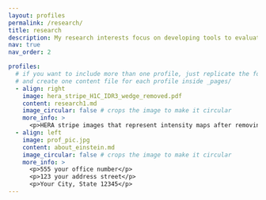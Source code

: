 ```yaml
---
layout: profiles
permalink: /research/
title: research
description: My research interests focus on developing tools to evaluate various statistical properties of the early universe as observed through radio telescopes, providing a window into the formation and evolution of the cosmos. I am particularly enthusiastic about using machine learning methods to extract cosmological information from intensity mapping experiments, offering a unique perspective for theoretical analysis of observational data. I am also keen on developing computationally efficient codes that enable the simulation of large data volumes within a reasonable timeframe.
nav: true
nav_order: 2

profiles:
  # if you want to include more than one profile, just replicate the following block
  # and create one content file for each profile inside _pages/
  - align: right
    image: hera_stripe_H1C_IDR3_wedge_removed.pdf
    content: research1.md
    image_circular: false # crops the image to make it circular
    more_info: >
      <p>HERA stripe images that represent intensity maps after removing bright foreground signals at different frequency channels. The bottom image indicates the presence of systematics (red circles) in the observed data.</p>
  - align: left
    image: prof_pic.jpg
    content: about_einstein.md
    image_circular: false # crops the image to make it circular
    more_info: >
      <p>555 your office number</p>
      <p>123 your address street</p>
      <p>Your City, State 12345</p>
---
```

